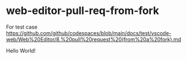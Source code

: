 # web-editor-pull-req-from-fork
For test case https://github.com/github/codespaces/blob/main/docs/test/vscode-web/Web%20Editor/8.%20pull%20request%20(from%20a%20fork).md

Hello World!
